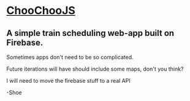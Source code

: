 # [ChooChooJS]()

## A simple train scheduling web-app built on Firebase.  

Sometimes apps don't need to be so complicated. 

Future iterations will have should include some maps, don't you think?

I will need to move the firebase stuff to a real API

-Shoe
